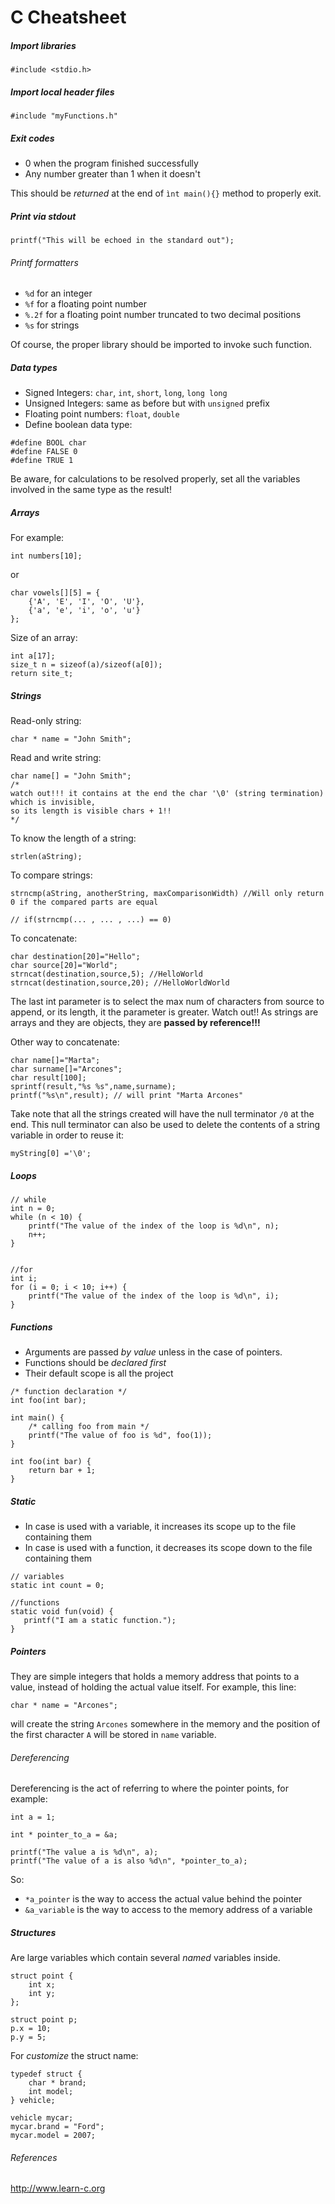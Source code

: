 C Cheatsheet
============

##### Import libraries
```#include <stdio.h>```

##### Import local header files
```#include "myFunctions.h"```

##### Exit codes
- 0 when the program finished successfully
- Any number greater than 1 when it doesn't

This should be _returned_ at the end of ``ìnt main(){}`` method to properly exit.

##### Print via stdout

```printf("This will be echoed in the standard out");```

###### Printf formatters

- ```%d``` for an integer
- ```%f``` for a floating point number
- ``%.2f`` for a floating point number truncated to two decimal positions 
- ```%s``` for strings

Of course, the proper library should be imported to invoke such function.

##### Data types
- Signed Integers: ```char```, ```int```, ```short```, ```long```, ```long long```
- Unsigned Integers: same as before but with ``unsigned`` prefix
- Floating point numbers: ```float```, ```double```
- Define boolean data type:
```
#define BOOL char
#define FALSE 0
#define TRUE 1
```

Be aware, for calculations to be resolved properly, set all the variables involved in the same type as the result!

##### Arrays
For example:
```
int numbers[10];
```
or
```
char vowels[][5] = {
    {'A', 'E', 'I', 'O', 'U'},
    {'a', 'e', 'i', 'o', 'u'}
};
```

Size of an array:
```
int a[17];
size_t n = sizeof(a)/sizeof(a[0]);
return site_t; 
```

##### Strings
Read-only string:
```
char * name = "John Smith";
```
Read and write string:
```
char name[] = "John Smith";
/*
watch out!!! it contains at the end the char '\0' (string termination) which is invisible, 
so its length is visible chars + 1!!
*/
```
To know the length of a string:
```
strlen(aString);
```
To compare strings:
```
strncmp(aString, anotherString, maxComparisonWidth) //Will only return 0 if the compared parts are equal

// if(strncmp(... , ... , ...) == 0)

```
To concatenate:
```
char destination[20]="Hello";
char source[20]="World";
strncat(destination,source,5); //HelloWorld
strncat(destination,source,20); //HelloWorldWorld
```
The last int parameter is to select the max num of characters from source to append, or its length, it the parameter is greater.
Watch out!! As strings are arrays and they are objects, they are __passed by reference!!!__

Other way to concatenate:
```
char name[]="Marta";
char surname[]="Arcones";
char result[100];
sprintf(result,"%s %s",name,surname);
printf("%s\n",result); // will print "Marta Arcones"
```
Take note that all the strings created will have the null terminator `/0` at the end. This null terminator can also be used to delete the contents of a string variable in order to reuse it:
```
myString[0] ='\0';
```

##### Loops
```
// while
int n = 0;
while (n < 10) {
    printf("The value of the index of the loop is %d\n", n);
    n++;
}


//for
int i;
for (i = 0; i < 10; i++) {
    printf("The value of the index of the loop is %d\n", i);
}

```

##### Functions
- Arguments are passed *by value* unless in the case of pointers.
- Functions should be *declared first*
- Their default scope is all the project 
```
/* function declaration */
int foo(int bar);

int main() {
    /* calling foo from main */
    printf("The value of foo is %d", foo(1));
}

int foo(int bar) {
    return bar + 1;
}
```

##### Static
- In case is used with a variable, it increases its scope up to the file containing them   
- In case is used with a function, it decreases its scope down to the file containing them   
```
// variables
static int count = 0;

//functions
static void fun(void) {
   printf("I am a static function.");
}

```

##### Pointers
They are simple integers that holds a memory address that points to a value, instead of holding the actual value itself.
For example, this line:
```
char * name = "Arcones";

```
will create the string `Arcones` somewhere in the memory and the position of the first character `A` will be stored in `name` variable.

###### Dereferencing
Dereferencing is the act of referring to where the pointer points, for example:
```
int a = 1;

int * pointer_to_a = &a;

printf("The value a is %d\n", a);
printf("The value of a is also %d\n", *pointer_to_a);
```
So:
- `*a_pointer` is the way to access the actual value behind the pointer
- `&a_variable` is the way to access to the memory address of a variable  

##### Structures
Are large variables which contain several *named* variables inside.
```
struct point {
    int x;
    int y;
};

struct point p;
p.x = 10;
p.y = 5;
```
For *customize* the struct name:
```
typedef struct {
    char * brand;
    int model;
} vehicle;

vehicle mycar;
mycar.brand = "Ford";
mycar.model = 2007;
```


###### References
http://www.learn-c.org